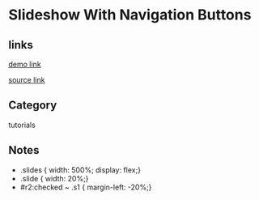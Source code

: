 # Slideshow With Navigation Buttons

## links
[demo link](https://aldopolojr.github.io/slideshow/)

[source link](https://youtu.be/9Irz0c-6UGw)

## Category
tutorials

## Notes
- .slides { width: 500%; display: flex;}
- .slide { width: 20%;}
- #r2:checked ~ .s1 { margin-left: -20%;}